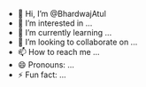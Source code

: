 - 👋 Hi, I’m @BhardwajAtul
- 👀 I’m interested in ...
- 🌱 I’m currently learning ...
- 💞️ I’m looking to collaborate on ...
- 📫 How to reach me ...
- 😄 Pronouns: ...
- ⚡ Fun fact: ...

<!---
BhardwajAtul/BhardwajAtul is a ✨ special ✨ repository because its `README.md` (this file) appears on your GitHub profile.
You can click the Preview link to take a look at your changes.
--->
